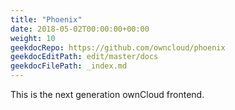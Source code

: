 ```yaml
---
title: "Phoenix"
date: 2018-05-02T00:00:00+00:00
weight: 10
geekdocRepo: https://github.com/owncloud/phoenix
geekdocEditPath: edit/master/docs
geekdocFilePath: _index.md
---
```


This is the next generation ownCloud frontend.
